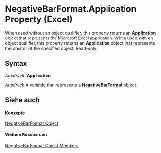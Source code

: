 
# NegativeBarFormat.Application Property (Excel)

When used without an object qualifier, this property returns an  **[Application](19b73597-5cf9-4f56-8227-b5211f657f6f.md)** object that represents the Microsoft Excel application. When used with an object qualifier, this property returns an **Application** object that represents the creator of the specified object. Read-only.


## Syntax

 _Ausdruck_. **Application**

 _Ausdruck_ A variable that represents a **[NegativeBarFormat](25daa644-29af-a7c1-1d11-be9c72cfff7a.md)** object.


## Siehe auch


#### Konzepte


[NegativeBarFormat Object](25daa644-29af-a7c1-1d11-be9c72cfff7a.md)
#### Weitere Ressourcen


[NegativeBarFormat Object Members](http://msdn.microsoft.com/library/4c26bd77-17a6-453d-75d0-ac83066fab5b%28Office.15%29.aspx)